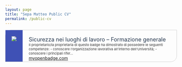 ```yaml
---
layout: page
title: "Sepa Matteo Public CV"
permalink: /public-cv
---
```


<div class="myopenbadge_container"> <style scoped> .myopenbadge_container{ width: 560px; } #award{ border: 1px solid #ccc; border-radius: 20px 0; } #image,#content{ display: table-cell; vertical-align: top; } #image{ padding: 20px; background-color: #3F51B5; } #content{ padding: 20px; } #name{ font-size: 18px; color: #293a50; } #desc{ font-size:11px; color: #333; } </style> <div id="award"> <div id="image"> <a href="https://app.myopenbadge.com/badges/fQEsDcH-49f1046737345f45f7b582dca1e9cf1c-0eEL-81694789109/AGulKqbIfs-5a3e0d6a752a5649c6c9d569365a6442-cHyP-4/public"> <img src="https://app.myopenbadge.com//public/uploads/repo/q0O62J.png" style="max-width: 100px;"> </a> </div> <div id="content"> <div id="name"> Sicurezza nei luoghi di lavoro – Formazione generale </div> <div id="desc"> Il proprietario/la proprietaria di questo badge ha dimostrato di possedere le seguenti competenze: - conoscere l'organizzazione lavorativa all'interno dell'Università; - conoscere i principali rifer... </div> <div class="mob-footer" style="position: absolute"> <a href="https://app.myopenbadge.com/" title="My Open Badge" class="text-purple">myopenbadge.com</a> </div> </div> </div> </div>
